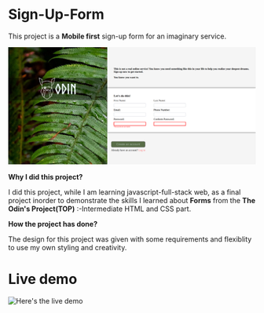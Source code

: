 # Sign-Up-Form


This project is a **Mobile first** sign-up form for an imaginary service.

![This is a picture of the project](./images/img.png)

**Why I did this project?**

I did this project, while I am learning javascript-full-stack web, as a final project inorder to demonstrate the skills I learned about **Forms** from the **The Odin's Project(TOP)** :-Intermediate HTML and CSS part.

**How the project has done?**

The design for this project was given with some requirements and flexiblity to use my own styling and creativity.

# Live demo

![Here's the live demo](https://uwancha.github.io/Sign-Up-Form/)
